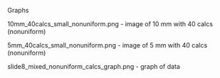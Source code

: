 Graphs

10mm_40calcs_small_nonuniform.png - image of 10 mm with 40 calcs (nonuniform) 

5mm_40calcs_small_nonuniform.png - image of 5 mm with 40 calcs (nonuniform)

slide8_mixed_nonuniform_calcs_graph.png - graph of data
